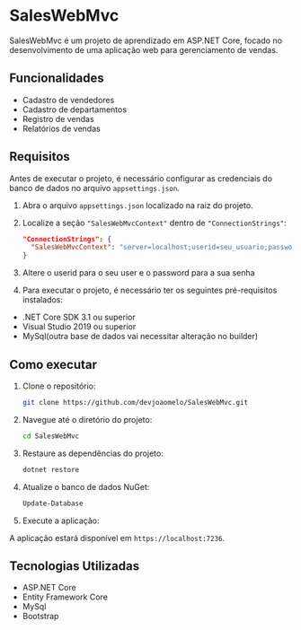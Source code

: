 # SalesWebMvc

SalesWebMvc é um projeto de aprendizado em ASP.NET Core, focado no desenvolvimento de uma aplicação web para gerenciamento de vendas.

## Funcionalidades

- Cadastro de vendedores
- Cadastro de departamentos
- Registro de vendas
- Relatórios de vendas

## Requisitos

Antes de executar o projeto, é necessário configurar as credenciais do banco de dados no arquivo `appsettings.json`.

1. Abra o arquivo `appsettings.json` localizado na raiz do projeto.

2. Localize a seção `"SalesWebMvcContext"` dentro de `"ConnectionStrings"`:

   ```json
   "ConnectionStrings": {
     "SalesWebMvcContext": "server=localhost;userid=seu_usuario;password=sua_senha;database=saleswebmvcappdb"
   }

3. Altere o userid para o seu user e o password para a sua senha

4. Para executar o projeto, é necessário ter os seguintes pré-requisitos instalados:

- .NET Core SDK 3.1 ou superior
- Visual Studio 2019 ou superior
- MySql(outra base de dados vai necessitar alteração no builder)

## Como executar

1. Clone o repositório:
    ```sh
    git clone https://github.com/devjoaomelo/SalesWebMvc.git
    ```

2. Navegue até o diretório do projeto:
    ```sh
    cd SalesWebMvc
    ```

3. Restaure as dependências do projeto:
    ```sh
    dotnet restore
    ```

4. Atualize o banco de dados NuGet:
    ```sh
    Update-Database
    ```

5. Execute a aplicação:
   

A aplicação estará disponível em `https://localhost:7236`.

## Tecnologias Utilizadas

- ASP.NET Core
- Entity Framework Core
- MySql
- Bootstrap
